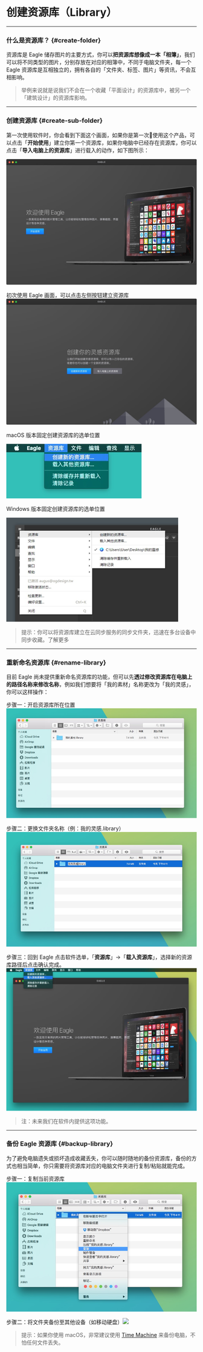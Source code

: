 # 创建资源库（Library）

---

### 什么是资源库？ {#create-folder}

资源库是 Eagle 储存图片的主要方式，你可以**把资源库想像成一本「相簿」**，我们可以将不同类型的图片，分别存放在对应的相簿中，不同于电脑文件夹，每一个 Eagle 资源库是互相独立的，拥有各自的「文件夹、标签、图片」等资讯，不会互相影响。

> 举例来说就是说我们不会在一个收藏「平面设计」的资源库中，被另一个「建筑设计」的资源库影响。

---

### 创建资源库 {#create-sub-folder}

第一次使用软件时，你会看到下面这个画面，如果你是第一次使用这个产品，可以点击「**开始使用**」建立你第一个资源库，如果你电脑中已经存在资源库，你可以点击「**导入电脑上的资源库**」进行载入的动作，如下图所示：

![](/assets/eagle-welcom.png)

初次使用 Eagle 画面，可以点击左侧按钮建立资源库![](/assets/eagle-welcome-library.png)

macOS 版本固定创建资源库的选单位置

![](/assets/eagle-menu-create-library.png)

Windows 版本固定创建资源库的选单位置

![](/assets/import-library-win.png)

> 提示：你可以将资源库建立在云同步服务的同步文件夹，迅速在多台设备中同步收藏。了解更多

---

### 重新命名资源库 {#rename-library}

目前 Eagle 尚未提供重新命名资源库的功能，但可以先**透过修改资源库在电脑上的路径名称来修改名称**，例如我们想要将「我的素材」名称更改为「我的灵感」，你可以这样操作：

步骤一：开启资源库所在位置![](/assets/rename-library-part-1.png)

步骤二：更换文件夹名称（例：我的灵感.library）![](/assets/rename-library-part2.png)

步骤三：回到 Eagle 点击软件选单，「**资源库**」→「**载入资源库**」，选择新的资源库路径后点击确认完成。![](/assets/rename-library-part3.png)

> 注：未来我们在软件内提供这项功能。

---

### 备份 Eagle 资源库 {#backup-library}

为了避免电脑遗失或损坏造成收藏丢失，你可以随时随地的备份资源库，备份的方式也相当简单，你只需要将资源库对应的电脑文件夹进行复制/粘贴就能完成。

步骤一：复制当前资源库![](/assets/backup-library-step1.png)

步骤二：将文件夹备份至其他设备（如移动硬盘）![](blob:https://www.gitbook.com/26c1f365-7129-4c6b-a230-53bf683da481)

> 提示：如果你使用 macOS，非常建议使用 [Time Machine](https://support.apple.com/zh-cn/HT201250 "使用 Time Machine 进行备份") 来备份电脑，不怕任何文件丢失。



